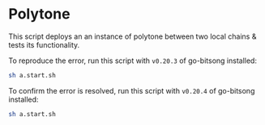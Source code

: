# Polytone 

This script deploys an an instance of polytone between two local chains & tests its functionality.

To reproduce the error, run this script with `v0.20.3` of go-bitsong installed:
```sh
sh a.start.sh
```

To confirm the error is resolved, run this script with `v0.20.4`  of go-bitsong installed:
```sh 
sh a.start.sh
```
